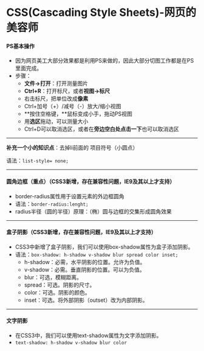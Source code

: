 # CSS(Cascading Style Sheets)-网页的美容师

#### PS基本操作

* 因为网页美工大部分效果都是利用PS来做的，因此大部分切图工作都是在PS里面完成。
* 步骤：
  * **文件→打开**：打开测量图片
  * **Ctrl+R**：打开标尺，或者**视图→标尺**
  * 右击标尺，把单位改成**像素**
  * Ctrl+加号（+）/减号（-）放大/缩小视图
  * **按住空格键，**鼠标变成小手，拖动PS视图
  * 用**选区**拖动，可以测量大小
  * Ctrl+D可以取消选区，或者在**旁边空白处点击一下**也可以取消选区

***

**补充一个小的知识点**：去掉li前面的 项目符号（小圆点）

语法：`list-style= none;`

***

#### 圆角边框（重点）（CSS3新增，存在兼容性问题，IE9及其以上才支持）

* border-radius属性用于设置元素的外边框圆角
* 语法：`border-radius:lenght;` 
* radius半径（圆的半径）原理：（椭）圆与边框的交集形成圆角效果

***

#### 盒子阴影（CSS3新增，存在兼容性问题，IE9及其以上才支持）

* CSS3中新增了盒子阴影，我们可以使用box-shadow属性为盒子添加阴影。
* 语法：`box-shadow: h-shadow v-shadow blur spread color inset;`
  * h-shadow：必需，水平阴影的位置。允许为负值。
  * v-shadow：必需。垂直阴影的位置。可以为负值。
  * blur：可选，模糊距离。
  * spread：可选。阴影的尺寸。
  * color：可选。阴影的颜色。
  * inset：可选。将外部阴影（outset）改为内部阴影。

***

#### 文字阴影

* 在CSS3中，我们可以使用text-shadow属性为文字添加阴影。
* `text-shadow: h-shadow v-shadow blur color`



